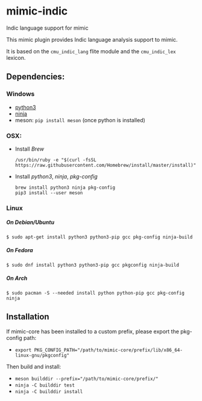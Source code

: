 # mimic-indic

Indic language support for mimic

This mimic plugin provides Indic language analysis support to mimic.

It is based on the `cmu_indic_lang` flite module and the `cmu_indic_lex` lexicon.

## Dependencies:

### Windows

- [python3](https://www.python.org/downloads/windows/)
- [ninja](https://github.com/ninja-build/ninja/releases)
- meson: `pip install meson` (once python is installed)

### OSX:

- Install *Brew*
  ```
  /usr/bin/ruby -e "$(curl -fsSL https://raw.githubusercontent.com/Homebrew/install/master/install)"
  ```

- Install *python3*, *ninja*, *pkg-config*
  ```
  brew install python3 ninja pkg-config
  pip3 install --user meson
  ```

### Linux

##### On Debian/Ubuntu
```
$ sudo apt-get install python3 python3-pip gcc pkg-config ninja-build
```

##### On Fedora
```
$ sudo dnf install python3 python3-pip gcc pkgconfig ninja-build
```

##### On Arch
```
$ sudo pacman -S --needed install python python-pip gcc pkg-config ninja
```

## Installation

If mimic-core has been installed to a custom prefix, please export the pkg-config path:

- `export PKG_CONFIG_PATH="/path/to/mimic-core/prefix/lib/x86_64-linux-gnu/pkgconfig"`

Then build and install:

- `meson builddir --prefix="/path/to/mimic-core/prefix/"`
- `ninja -C builddir test`
- `ninja -C builddir install`


